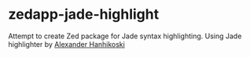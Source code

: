 zedapp-jade-highlight
=====================

Attempt to create Zed package for Jade syntax highlighting. Using Jade highlighter by [Alexander Hanhikoski](https://github.com/alexhanh/jade-highlight)
